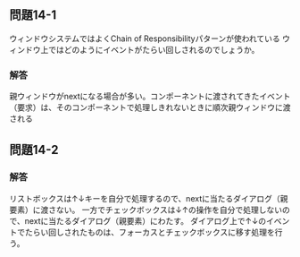 ## 問題14-1
ウィンドウシステムではよくChain of Responsibilityパターンが使われている
ウィンドウ上ではどのようにイベントがたらい回しされるのでしょうか。

### 解答
親ウィンドウがnextになる場合が多い。コンポーネントに渡されてきたイベント（要求）は、そのコンポーネントで処理しきれないときに順次親ウィンドウに渡される

## 問題14-2

### 解答
リストボックスは↑↓キーを自分で処理するので、nextに当たるダイアログ（親要素）に渡さない。
一方でチェックボックスは↓↑の操作を自分で処理しないので、nextに当たるダイアログ（親要素）にわたす。
ダイアログ上で↑↓のイベントでたらい回しされたものは、フォーカスとチェックボックスに移す処理を行う。
